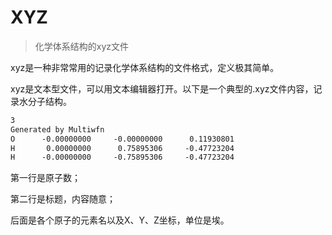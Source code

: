 # XYZ

> 化学体系结构的xyz文件

xyz是一种非常常用的记录化学体系结构的文件格式，定义极其简单。

xyz是文本型文件，可以用文本编辑器打开。以下是一个典型的.xyz文件内容，记录水分子结构。

```txt
3
Generated by Multiwfn
O      -0.00000000     -0.00000000      0.11930801
H       0.00000000      0.75895306     -0.47723204
H      -0.00000000     -0.75895306     -0.47723204
```

第一行是原子数；

第二行是标题，内容随意；

后面是各个原子的元素名以及X、Y、Z坐标，单位是埃。